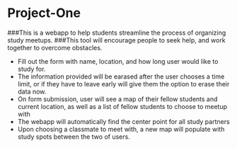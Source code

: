 # Project-One

###This is a webapp to help students streamline the process of organizing study meetups.
###This tool will encourage people to seek help, and work together to overcome obstacles.

* Fill out the form with name, location, and how long user would like to study for.
* The information provided will be earased after the user chooses a time limit, or if they have to leave early will give them the option to erase their data now.
* On form submission, user will see a map of their fellow students and current location, as well as a list of fellow students to choose to meetup with
* The webapp will automatically find the center point for all study partners
* Upon choosing a classmate to meet with, a new map will populate with study spots between the two of users.
